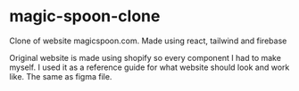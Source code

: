 # magic-spoon-clone
Clone of website magicspoon.com. Made using react, tailwind and firebase

Original website is made using shopify so every component I had to make myself. I used it as a reference guide for what website should look and work like. The same as figma file.